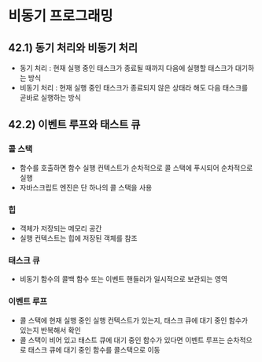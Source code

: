 # 비동기 프로그래밍

## 42.1) 동기 처리와 비동기 처리
- 동기 처리 : 현재 실행 중인 태스크가 종료될 때까지 다음에 실행할 태스크가 대기하는 방식
- 비동기 처리 : 현재 실행 중인 태스크가 종료되지 않은 상태라 해도 다음 태스크를 곧바로 실행하는 방식

## 42.2) 이벤트 루프와 태스트 큐
### 콜 스택
- 함수를 호출하면 함수 실행 컨텍스트가 순차적으로 콜 스택에 푸시되어 순차적으로 실행
- 자바스크립트 엔진은 단 하나의 콜 스택을 사용
### 힙
- 객체가 저장되는 메모리 공간
- 실행 컨텍스트는 힙에 저장된 객체를 참조
### 태스크 큐
- 비동기 함수의 콜백 함수 또는 이벤트 핸들러가 일시적으로 보관되는 영역
### 이벤트 루프
- 콜 스택에 현재 실행 중인 실행 컨텍스트가 있는지, 태스크 큐에 대기 중인 함수가 있는지 반복해서 확인
- 콜 스택이 비어 있고 태스트 큐에 대기 중인 함수가 있다면 이벤트 루프는 순차적으로 태스크 큐에 대기 중인 함수를 콜스택으로 이동